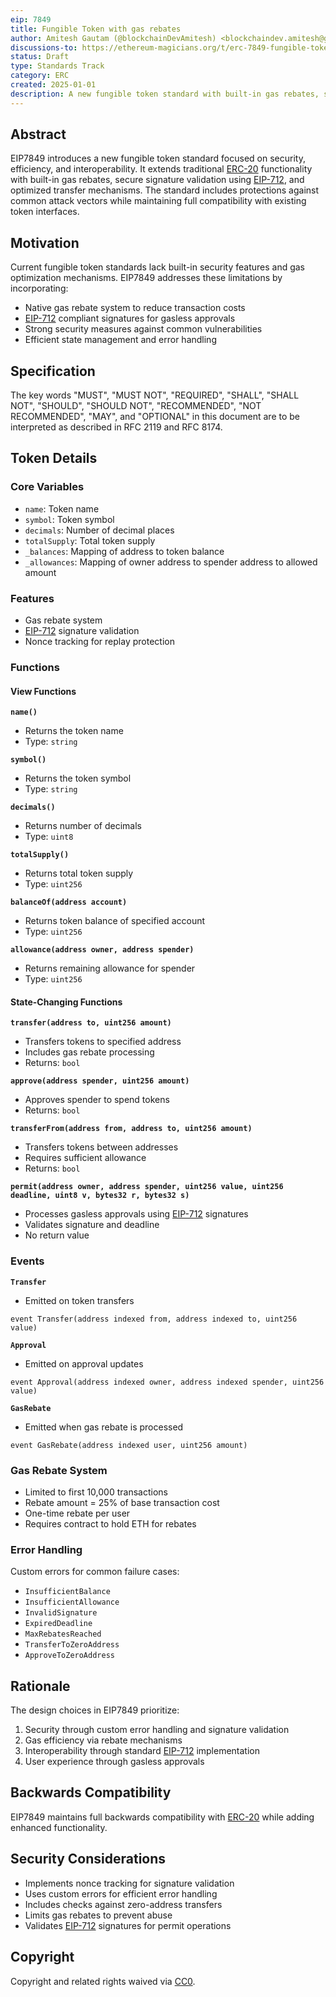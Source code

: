 ```yaml
---
eip: 7849
title: Fungible Token with gas rebates
author: Amitesh Gautam (@blockchainDevAmitesh) <blockchaindev.amitesh@gmail.com>
discussions-to: https://ethereum-magicians.org/t/erc-7849-fungible-token-with-gas-rebates/22356
status: Draft
type: Standards Track
category: ERC
created: 2025-01-01
description: A new fungible token standard with built-in gas rebates, secure signature validation using [EIP-712](https://eips.ethereum.org/EIPS/eip-712), and optimized transfer mechanisms.
---
```


## Abstract

EIP7849 introduces a new fungible token standard focused on security, efficiency, and interoperability. It extends traditional [ERC-20](https://eips.ethereum.org/EIPS/eip-20) functionality with built-in gas rebates, secure signature validation using [EIP-712](https://eips.ethereum.org/EIPS/eip-712), and optimized transfer mechanisms. The standard includes protections against common attack vectors while maintaining full compatibility with existing token interfaces.

## Motivation

Current fungible token standards lack built-in security features and gas optimization mechanisms. EIP7849 addresses these limitations by incorporating:
- Native gas rebate system to reduce transaction costs
- [EIP-712](https://eips.ethereum.org/EIPS/eip-712) compliant signatures for gasless approvals
- Strong security measures against common vulnerabilities
- Efficient state management and error handling

## Specification

The key words "MUST", "MUST NOT", "REQUIRED", "SHALL", "SHALL NOT", "SHOULD", "SHOULD NOT", "RECOMMENDED", "NOT RECOMMENDED", "MAY", and "OPTIONAL" in this document are to be interpreted as described in RFC 2119 and RFC 8174.

## Token Details

### Core Variables
- `name`: Token name
- `symbol`: Token symbol
- `decimals`: Number of decimal places
- `totalSupply`: Total token supply
- `_balances`: Mapping of address to token balance
- `_allowances`: Mapping of owner address to spender address to allowed amount

### Features
- Gas rebate system
- [EIP-712](https://eips.ethereum.org/EIPS/eip-712) signature validation
- Nonce tracking for replay protection

### Functions

#### View Functions

**`name()`**
- Returns the token name
- Type: `string`

**`symbol()`**
- Returns the token symbol
- Type: `string`

**`decimals()`**
- Returns number of decimals
- Type: `uint8`

**`totalSupply()`**
- Returns total token supply
- Type: `uint256`

**`balanceOf(address account)`**
- Returns token balance of specified account
- Type: `uint256`

**`allowance(address owner, address spender)`**
- Returns remaining allowance for spender
- Type: `uint256`

#### State-Changing Functions

**`transfer(address to, uint256 amount)`**
- Transfers tokens to specified address
- Includes gas rebate processing
- Returns: `bool`

**`approve(address spender, uint256 amount)`**
- Approves spender to spend tokens
- Returns: `bool`

**`transferFrom(address from, address to, uint256 amount)`**
- Transfers tokens between addresses
- Requires sufficient allowance
- Returns: `bool`

**`permit(address owner, address spender, uint256 value, uint256 deadline, uint8 v, bytes32 r, bytes32 s)`**
- Processes gasless approvals using [EIP-712](https://eips.ethereum.org/EIPS/eip-712) signatures
- Validates signature and deadline
- No return value

### Events

**`Transfer`**
- Emitted on token transfers
```solidity
event Transfer(address indexed from, address indexed to, uint256 value)
```

**`Approval`**
- Emitted on approval updates
```solidity
event Approval(address indexed owner, address indexed spender, uint256 value)
```

**`GasRebate`**
- Emitted when gas rebate is processed
```solidity
event GasRebate(address indexed user, uint256 amount)
```

### Gas Rebate System
- Limited to first 10,000 transactions
- Rebate amount = 25% of base transaction cost
- One-time rebate per user
- Requires contract to hold ETH for rebates

### Error Handling
Custom errors for common failure cases:
- `InsufficientBalance`
- `InsufficientAllowance`
- `InvalidSignature`
- `ExpiredDeadline`
- `MaxRebatesReached`
- `TransferToZeroAddress`
- `ApproveToZeroAddress`

## Rationale

The design choices in EIP7849 prioritize:
1. Security through custom error handling and signature validation
2. Gas efficiency via rebate mechanisms
3. Interoperability through standard [EIP-712](https://eips.ethereum.org/EIPS/eip-712) implementation
4. User experience through gasless approvals

## Backwards Compatibility

EIP7849 maintains full backwards compatibility with [ERC-20](https://eips.ethereum.org/EIPS/eip-20) while adding enhanced functionality.

## Security Considerations

- Implements nonce tracking for signature validation
- Uses custom errors for efficient error handling
- Includes checks against zero-address transfers
- Limits gas rebates to prevent abuse
- Validates [EIP-712](https://eips.ethereum.org/EIPS/eip-712) signatures for permit operations

## Copyright

Copyright and related rights waived via [CC0](../LICENSE.md).
